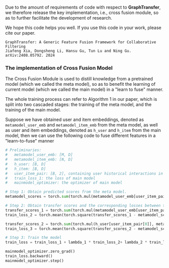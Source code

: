 Due to the amount of requirements of code  with respect to **GraphTransfer**, we therefore release the key implementation, i.e., cross fusion module, so as to further facilitate the development of research.

We hope this code helps you well. If you use this code in your work, please cite our paper.

```
GraphTransfer: A Generic Feature Fusion Framework for Collaborative Filtering
Jiafeng Xia, Dongsheng Li, Hansu Gu, Tun Lu and Ning Gu.
arXiv:2408.05792. 2024
```



### The implementation of Cross Fusion Model

The Cross Fusion Module is used to distill knowledge from a pretrained model (which we called the meta model), so as to benefit the learning of current model (which we called the main model) in a "learn to fuse" manner.

The whole training process can refer to Algorithm 1 in our paper, which is split into two cascaded stages: the training of the meta model, and the training of the main model. 

Suppose we have obtained user and item embeddings, denoted as `metamodel_user_emb` and `metamodel_item_emb` from the meta model, as well as user and item embeddings, denoted as `h_user` and `h_item` from the main model, then we can use the following code to fuse different features  in a "learn-to-fuse" manner

```python
# Preliminaries:
# 	metamodel_user_emb: [M, D]
# 	metamodel_item_emb: [N, D]
# 	h_user: [B, D]
# 	h_item: [B, D]
# 	user_item_pair: [B, 2], containing user historical interactions in one batch, the first column is user id, the second column is item id.
# 	train_loss_1: the loss of main model
# 	mainmodel_optimizer: the optimizer of main model

# Step 1: Obtain predicted scores from the meta model.
metamodel_scores = torch.sum(torch.mul(metamodel_user_emb[user_item_pair[0]], metamodel_item_emb[user_item_pair[1]]), dim=1, keepdim=False)

# Step 2: Obtain transfer scores and the corresponding losses between the meta model and the main model through the cross-dot-product mechanism
transfer_scores_1 = torch.sum(torch.mul(metamodel_user_emb[user_item_pair[0]], h_item[user_item_pair[1]]), dim=1, keepdim=False)
train_loss_2 = torch.mean(torch.square(transfer_scores_1 - metamodel_scores))

transfer_scores_2 = torch.sum(torch.mul(h_user[user_item_pair[0]], metamodel_item_emb[user_item_pair[1]]), dim=1, keepdim=False)
train_loss_3 = torch.mean(torch.square(transfer_scores_2 - metamodel_scores))

# Step 3: Train the model
train_loss = train_loss_1 + lambda_1 * train_loss_2+ lambda_2 * train_loss_3

mainmodel_optimizer.zero_grad()
train_loss.backward()
mainmodel_optimizer.step()
```

